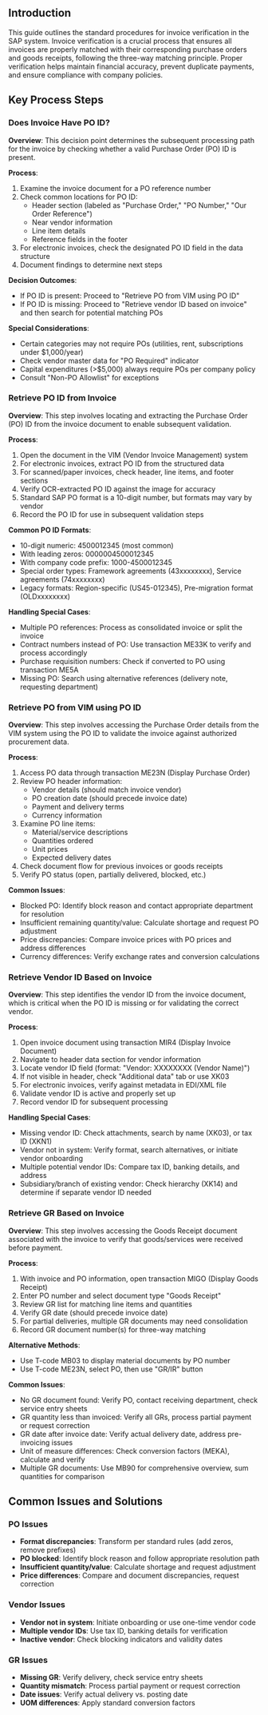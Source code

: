 ## Introduction

This guide outlines the standard procedures for invoice verification in the SAP system. Invoice verification is a crucial process that ensures all invoices are properly matched with their corresponding purchase orders and goods receipts, following the three-way matching principle. Proper verification helps maintain financial accuracy, prevent duplicate payments, and ensure compliance with company policies.

## Key Process Steps

### Does Invoice Have PO ID?

**Overview**: This decision point determines the subsequent processing path for the invoice by checking whether a valid Purchase Order (PO) ID is present.

**Process**:
1. Examine the invoice document for a PO reference number
2. Check common locations for PO ID:
   - Header section (labeled as "Purchase Order," "PO Number," "Our Order Reference")
   - Near vendor information
   - Line item details
   - Reference fields in the footer
3. For electronic invoices, check the designated PO ID field in the data structure
4. Document findings to determine next steps

**Decision Outcomes**:
- If PO ID is present: Proceed to "Retrieve PO from VIM using PO ID"
- If PO ID is missing: Proceed to "Retrieve vendor ID based on invoice" and then search for potential matching POs

**Special Considerations**:
- Certain categories may not require POs (utilities, rent, subscriptions under $1,000/year)
- Check vendor master data for "PO Required" indicator
- Capital expenditures (>$5,000) always require POs per company policy
- Consult "Non-PO Allowlist" for exceptions

### Retrieve PO ID from Invoice

**Overview**: This step involves locating and extracting the Purchase Order (PO) ID from the invoice document to enable subsequent validation.

**Process**:
1. Open the document in the VIM (Vendor Invoice Management) system
2. For electronic invoices, extract PO ID from the structured data
3. For scanned/paper invoices, check header, line items, and footer sections
4. Verify OCR-extracted PO ID against the image for accuracy
5. Standard SAP PO format is a 10-digit number, but formats may vary by vendor
6. Record the PO ID for use in subsequent validation steps

**Common PO ID Formats**:
- 10-digit numeric: 4500012345 (most common)
- With leading zeros: 0000004500012345
- With company code prefix: 1000-4500012345
- Special order types: Framework agreements (43xxxxxxxx), Service agreements (74xxxxxxxx)
- Legacy formats: Region-specific (US45-012345), Pre-migration format (OLDxxxxxxxx)

**Handling Special Cases**:
- Multiple PO references: Process as consolidated invoice or split the invoice
- Contract numbers instead of PO: Use transaction ME33K to verify and process accordingly
- Purchase requisition numbers: Check if converted to PO using transaction ME5A
- Missing PO: Search using alternative references (delivery note, requesting department)

### Retrieve PO from VIM using PO ID

**Overview**: This step involves accessing the Purchase Order details from the VIM system using the PO ID to validate the invoice against authorized procurement data.

**Process**:
1. Access PO data through transaction ME23N (Display Purchase Order)
2. Review PO header information:
   - Vendor details (should match invoice vendor)
   - PO creation date (should precede invoice date)
   - Payment and delivery terms
   - Currency information
3. Examine PO line items:
   - Material/service descriptions
   - Quantities ordered
   - Unit prices
   - Expected delivery dates
4. Check document flow for previous invoices or goods receipts
5. Verify PO status (open, partially delivered, blocked, etc.)

**Common Issues**:
- Blocked PO: Identify block reason and contact appropriate department for resolution
- Insufficient remaining quantity/value: Calculate shortage and request PO adjustment
- Price discrepancies: Compare invoice prices with PO prices and address differences
- Currency differences: Verify exchange rates and conversion calculations

### Retrieve Vendor ID Based on Invoice

**Overview**: This step identifies the vendor ID from the invoice document, which is critical when the PO ID is missing or for validating the correct vendor.

**Process**:
1. Open invoice document using transaction MIR4 (Display Invoice Document)
2. Navigate to header data section for vendor information
3. Locate vendor ID field (format: "Vendor: XXXXXXXX (Vendor Name)")
4. If not visible in header, check "Additional data" tab or use XK03
5. For electronic invoices, verify against metadata in EDI/XML file
6. Validate vendor ID is active and properly set up
7. Record vendor ID for subsequent processing

**Handling Special Cases**:
- Missing vendor ID: Check attachments, search by name (XK03), or tax ID (XKN1)
- Vendor not in system: Verify format, search alternatives, or initiate vendor onboarding
- Multiple potential vendor IDs: Compare tax ID, banking details, and address
- Subsidiary/branch of existing vendor: Check hierarchy (XK14) and determine if separate vendor ID needed

### Retrieve GR Based on Invoice

**Overview**: This step involves accessing the Goods Receipt document associated with the invoice to verify that goods/services were received before payment.

**Process**:
1. With invoice and PO information, open transaction MIGO (Display Goods Receipt)
2. Enter PO number and select document type "Goods Receipt"
3. Review GR list for matching line items and quantities
4. Verify GR date (should precede invoice date)
5. For partial deliveries, multiple GR documents may need consolidation
6. Record GR document number(s) for three-way matching

**Alternative Methods**:
- Use T-code MB03 to display material documents by PO number
- Use T-code ME23N, select PO, then use "GR/IR" button

**Common Issues**:
- No GR document found: Verify PO, contact receiving department, check service entry sheets
- GR quantity less than invoiced: Verify all GRs, process partial payment or request correction
- GR date after invoice date: Verify actual delivery date, address pre-invoicing issues
- Unit of measure differences: Check conversion factors (MEKA), calculate and verify
- Multiple GR documents: Use MB90 for comprehensive overview, sum quantities for comparison

## Common Issues and Solutions

### PO Issues
- **Format discrepancies**: Transform per standard rules (add zeros, remove prefixes)
- **PO blocked**: Identify block reason and follow appropriate resolution path
- **Insufficient quantity/value**: Calculate shortage and request adjustment
- **Price differences**: Compare and document discrepancies, request correction

### Vendor Issues
- **Vendor not in system**: Initiate onboarding or use one-time vendor code
- **Multiple vendor IDs**: Use tax ID, banking details for verification
- **Inactive vendor**: Check blocking indicators and validity dates

### GR Issues
- **Missing GR**: Verify delivery, check service entry sheets
- **Quantity mismatch**: Process partial payment or request correction
- **Date issues**: Verify actual delivery vs. posting date
- **UOM differences**: Apply standard conversion factors
